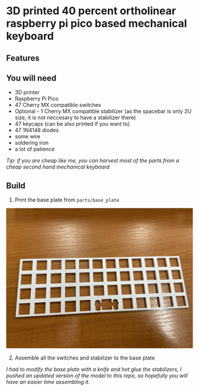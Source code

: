 # 3D printed 40 percent ortholinear raspberry pi pico based mechanical keyboard

## Features

## You will need

- 3D printer
- Raspberry Pi Pico
- 47 Cherry MX compatible switches
- Optional - 1 Cherry MX compatible stabilizer (as the spacebar is only 2U size, it is not neccesary to have a stabilizer there)
- 47 keycaps (can be also printed if you want to)
- 47 1N4148 diodes
- some wire
- soldering iron
- a lot of patience

*Tip: if you are cheap like me, you can harvest most of the parts from a cheap second hand mechanical keyboard*

## Build

1. Print the base plate from `parts/base_plate`

![base_plate](./images/base_plate.jpg)

2. Assemble all the switches and stabilizer to the base plate

*I had to modify the base plate with a knife and hot glue the stabilizers, I pushed an updated version of the model to this repo, so hopefully you will have an easier time assembling it.*
